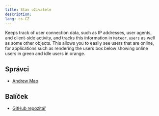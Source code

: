 ```yaml
---
title: Stav uživatele
description:
lang: cs-CZ
---
```


Keeps track of user connection data, such as IP addresses, user agents, and client-side activity, and tracks this information in `Meteor.users` as well as some other objects. This allows you to easily see users that are online, for applications such as rendering the users box below showing online users in green and idle users in orange.

## Správci
* [Andrew Mao](https://github.com/mizzao)

## Balíček
* [GitHub repozitář](https://github.com/Meteor-Community-Packages/meteor-user-status)


